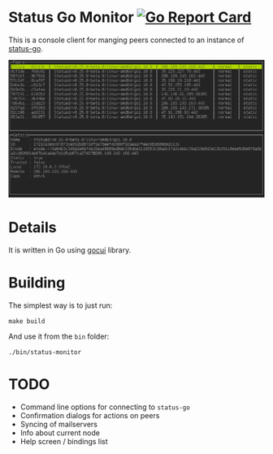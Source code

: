 # Status Go Monitor [![Go Report Card](https://goreportcard.com/badge/github.com/status-im/status-go-monitor)](https://goreportcard.com/report/github.com/status-im/status-go-monitor)

This is a console client for manging peers connected to an instance of [status-go](https://github.com/status-im/status-go).

![](/img/status-go-monitor.png)

# Details

It is written in Go using [gocui](https://github.com/jroimartin/gocui) library.

# Building

The simplest way is to just run:
```
make build
```
And use it from the `bin` folder:
```
./bin/status-monitor
```

# TODO

* Command line options for connecting to `status-go`
* Confirmation dialogs for actions on peers
* Syncing of mailservers
* Info about current node
* Help screen / bindings list
